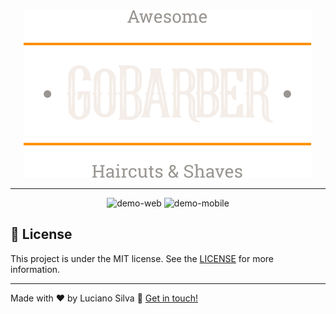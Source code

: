 <div align="center">
  <img src="./github/logo.svg" alt="GoBarber">
</div>

---
<div align="center" >
  <img src="./github/readmegobarberweb.gif" alt="demo-web" height="425">
  <img src="./github/readmegobarbermobile.gif" alt="demo-mobile">
  
</div>

## :memo: License
This project is under the MIT license. See the [LICENSE](https://github.com/Luciano-Ferreira/GoBarber/blob/main/LICENSE) for more information.

---

Made with ♥ by Luciano Silva :wave: [Get in touch!](https://www.linkedin.com/in/lucianof-silva/)
